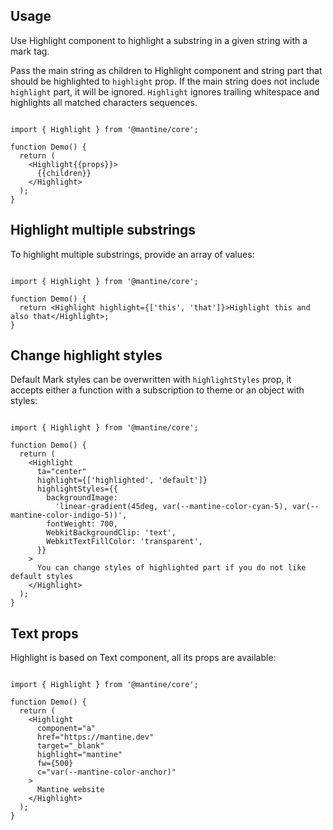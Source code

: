## Usage

Use Highlight component to highlight a substring in a given string with a mark tag.

Pass the main string as children to Highlight component and string part that should be highlighted to `highlight` prop. If the main string does not include `highlight` part, it will be ignored. `Highlight` ignores trailing whitespace and highlights all matched characters sequences.

```

import { Highlight } from '@mantine/core';

function Demo() {
  return (
    <Highlight{{props}}>
      {{children}}
    </Highlight>
  );
}
```

## Highlight multiple substrings

To highlight multiple substrings, provide an array of values:

```

import { Highlight } from '@mantine/core';

function Demo() {
  return <Highlight highlight={['this', 'that']}>Highlight this and also that</Highlight>;
}
```

## Change highlight styles

Default Mark styles can be overwritten with `highlightStyles` prop, it accepts either a function with a subscription to theme or an object with styles:

```

import { Highlight } from '@mantine/core';

function Demo() {
  return (
    <Highlight
      ta="center"
      highlight={['highlighted', 'default']}
      highlightStyles={{
        backgroundImage:
          'linear-gradient(45deg, var(--mantine-color-cyan-5), var(--mantine-color-indigo-5))',
        fontWeight: 700,
        WebkitBackgroundClip: 'text',
        WebkitTextFillColor: 'transparent',
      }}
    >
      You can change styles of highlighted part if you do not like default styles
    </Highlight>
  );
}
```

## Text props

Highlight is based on Text component, all its props are available:

```

import { Highlight } from '@mantine/core';

function Demo() {
  return (
    <Highlight
      component="a"
      href="https://mantine.dev"
      target="_blank"
      highlight="mantine"
      fw={500}
      c="var(--mantine-color-anchor)"
    >
      Mantine website
    </Highlight>
  );
}

```